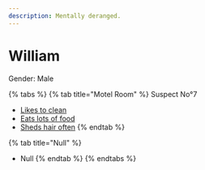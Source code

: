 ```yaml
---
description: Mentally deranged.
---
```


# William

Gender: Male

{% tabs %}
{% tab title="Motel Room" %}
Suspect No°7

* [Likes to clean](https://armless-detective-wiki-1.gitbook.io/armless-detective-wiki/clues/clues/likestoclean)
* [Eats lots of food](https://armless-detective-wiki-1.gitbook.io/armless-detective-wiki/clues/clues/eatslotsoffood)
* [Sheds hair often](https://armless-detective-wiki-1.gitbook.io/armless-detective-wiki/clues/clues/shedshairoftenly)
{% endtab %}

{% tab title="Null" %}
* Null
{% endtab %}
{% endtabs %}
